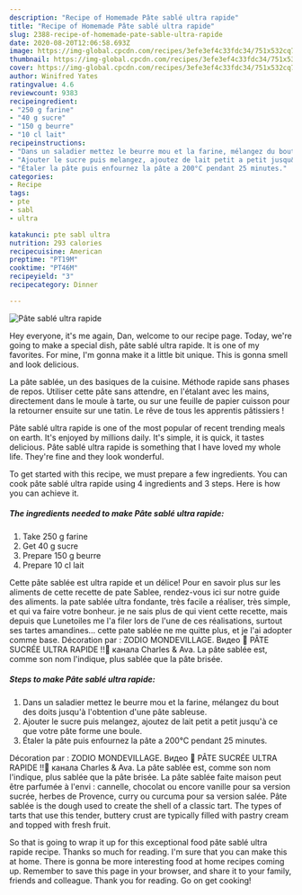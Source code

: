 ```yaml
---
description: "Recipe of Homemade Pâte sablé ultra rapide"
title: "Recipe of Homemade Pâte sablé ultra rapide"
slug: 2388-recipe-of-homemade-pate-sable-ultra-rapide
date: 2020-08-20T12:06:58.693Z
image: https://img-global.cpcdn.com/recipes/3efe3ef4c33fdc34/751x532cq70/pate-sable-ultra-rapide-photo-principale-de-la-recette.jpg
thumbnail: https://img-global.cpcdn.com/recipes/3efe3ef4c33fdc34/751x532cq70/pate-sable-ultra-rapide-photo-principale-de-la-recette.jpg
cover: https://img-global.cpcdn.com/recipes/3efe3ef4c33fdc34/751x532cq70/pate-sable-ultra-rapide-photo-principale-de-la-recette.jpg
author: Winifred Yates
ratingvalue: 4.6
reviewcount: 9383
recipeingredient:
- "250 g farine"
- "40 g sucre"
- "150 g beurre"
- "10 cl lait"
recipeinstructions:
- "Dans un saladier mettez le beurre mou et la farine, mélangez du bout des doits jusqu&#39;à l&#39;obtention d&#39;une pâte sableuse."
- "Ajouter le sucre puis melangez, ajoutez de lait petit a petit jusqu&#39;à ce que votre pâte forme une boule."
- "Étaler la pâte puis enfournez la pâte a 200°C pendant 25 minutes."
categories:
- Recipe
tags:
- pte
- sabl
- ultra

katakunci: pte sabl ultra 
nutrition: 293 calories
recipecuisine: American
preptime: "PT19M"
cooktime: "PT46M"
recipeyield: "3"
recipecategory: Dinner

---
```



![Pâte sablé ultra rapide](https://img-global.cpcdn.com/recipes/3efe3ef4c33fdc34/751x532cq70/pate-sable-ultra-rapide-photo-principale-de-la-recette.jpg)

Hey everyone, it's me again, Dan, welcome to our recipe page. Today, we're going to make a special dish, pâte sablé ultra rapide. It is one of my favorites. For mine, I'm gonna make it a little bit unique. This is gonna smell and look delicious.

La pâte sablée, un des basiques de la cuisine. Méthode rapide sans phases de repos. Utiliser cette pâte sans attendre, en l&#39;étalant avec les mains, directement dans le moule à tarte, ou sur une feuille de papier cuisson pour la retourner ensuite sur une tatin. Le rêve de tous les apprentis pâtissiers !

Pâte sablé ultra rapide is one of the most popular of recent trending meals on earth. It's enjoyed by millions daily. It's simple, it is quick, it tastes delicious. Pâte sablé ultra rapide is something that I have loved my whole life. They're fine and they look wonderful.


To get started with this recipe, we must prepare a few ingredients. You can cook pâte sablé ultra rapide using 4 ingredients and 3 steps. Here is how you can achieve it.

<!--inarticleads1-->

##### The ingredients needed to make Pâte sablé ultra rapide:

1. Take 250 g farine
1. Get 40 g sucre
1. Prepare 150 g beurre
1. Prepare 10 cl lait


Cette pâte sablée est ultra rapide et un délice! Pour en savoir plus sur les aliments de cette recette de pate Sablee, rendez-vous ici sur notre guide des aliments. la pate sablée ultra fondante, très facile a réaliser, très simple, et qui va faire votre bonheur. je ne sais plus de qui vient cette recette, mais depuis que Lunetoiles me l&#39;a filer lors de l&#39;une de ces réalisations, surtout ses tartes amandines… cette pate sablée ne me quitte plus, et je l&#39;ai adopter comme base. Décoration par : ZODIO MONDEVILLAGE. Видео 🍰 PÂTE SUCRÉE ULTRA RAPIDE !!🍰 канала Charles &amp; Ava. La pâte sablée est, comme son nom l&#39;indique, plus sablée que la pâte brisée. 

<!--inarticleads2-->

##### Steps to make Pâte sablé ultra rapide:

1. Dans un saladier mettez le beurre mou et la farine, mélangez du bout des doits jusqu&#39;à l&#39;obtention d&#39;une pâte sableuse.
1. Ajouter le sucre puis melangez, ajoutez de lait petit a petit jusqu&#39;à ce que votre pâte forme une boule.
1. Étaler la pâte puis enfournez la pâte a 200°C pendant 25 minutes.


Décoration par : ZODIO MONDEVILLAGE. Видео 🍰 PÂTE SUCRÉE ULTRA RAPIDE !!🍰 канала Charles &amp; Ava. La pâte sablée est, comme son nom l&#39;indique, plus sablée que la pâte brisée. La pâte sablée faite maison peut être parfumée à l&#39;envi : cannelle, chocolat ou encore vanille pour sa version sucrée, herbes de Provence, curry ou curcuma pour sa version salée. Pâte sablée is the dough used to create the shell of a classic tart. The types of tarts that use this tender, buttery crust are typically filled with pastry cream and topped with fresh fruit. 

So that is going to wrap it up for this exceptional food pâte sablé ultra rapide recipe. Thanks so much for reading. I'm sure that you can make this at home. There is gonna be more interesting food at home recipes coming up. Remember to save this page in your browser, and share it to your family, friends and colleague. Thank you for reading. Go on get cooking!
